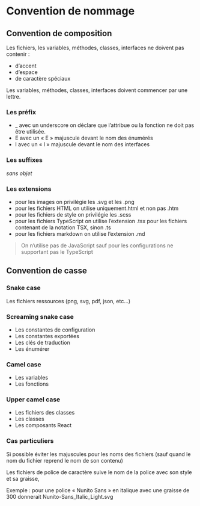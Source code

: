 # Convention de nommage

## Convention de composition

Les fichiers, les variables, méthodes, classes, interfaces ne doivent pas contenir :
  - d’accent
  - d’espace
  - de caractère spéciaux

Les variables, méthodes, classes, interfaces doivent commencer par une lettre.

### Les préfix

  - _ avec un underscore on déclare que l’attribue ou la fonction ne doit pas être utilisée.
  - E avec un « E » majuscule devant le nom des énumérés
  - I avec un « I » majuscule devant le nom des interfaces

### Les suffixes

_sans objet_

### Les extensions

  - pour les images on privilégie les .svg et les .png
  - pour les fichiers HTML on utilise uniquement.html et non pas .htm
  - pour les fichiers de style on privilégie les .scss
  - pour les fichiers TypeScript on utilise l’extension .tsx pour les fichiers contenant de la notation TSX, sinon .ts
  - pour les fichiers markdown on utilise l’extension .md 

> On n’utilise pas de JavaScript sauf pour les configurations ne supportant pas le TypeScript

## Convention de casse

### Snake case

Les fichiers ressources (png, svg, pdf, json, etc...)

### Screaming snake case

- Les constantes de configuration 
- Les constantes exportées
- Les clés de traduction
- Les énumérer 

### Camel case
- Les variables
- Les fonctions 


### Upper camel case

- Les fichiers des classes
- Les classes
- Les composants React


### Cas particuliers


Si possible éviter les majuscules pour les noms des fichiers (sauf quand le nom du fichier reprend le nom de son contenu)

Les fichiers de police de caractère suive le nom de la police avec son style et sa graisse,

Exemple : pour une police « Nunito Sans » en italique avec une graisse de 300 donnerait Nunito-Sans_Italic_Light.svg
